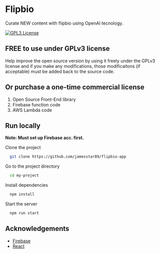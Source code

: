 # Flipbio

Curate NEW content with flipbio using OpenAI tecnology.

[![GPL3 License](https://img.shields.io/badge/license-GPLv3-blue)](https://choosealicense.com/licenses/gpl-3.0/)

## FREE to use under GPLv3 license

Help improve the open source version by using it freely under the GPLv3 license and if you make any modifications, those modificaitons (if acceptable) must be added back to the source code.

## Or purchase a one-time commercial license

1. Open Source Front-End library
2. Firebase function code
3. AWS Lambda code

## Run locally

**Note: Must set up Firebase acc. first.**

Clone the project

```bash
  git clone https://github.com/jamesstar89/flipbio-app
```

Go to the project directory

```bash
  cd my-project
```

Install dependencies

```bash
  npm install
```

Start the server

```bash
  npm run start
```

## Acknowledgements

 - [Firebase](https://firebase.google.com)
 - [React](https://react.dev)